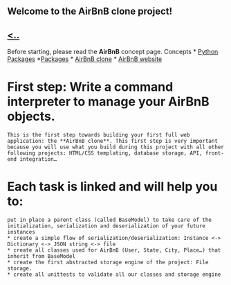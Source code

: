 **Welcome to the AirBnB clone project!**
---
[<..]()
---
Before starting, please read the **AirBnB** concept page.
  Concepts
    * [Python Packages](https://intranet.alxswe.com/concepts/66)
      *[Packages](https://docs.python.org/3.4/tutorial/modules.html#packages)
    * [AirBnB clone](https://intranet.alxswe.com/concepts/74)
    * [AirBnB website](https://www.airbnb.co.za)

# **First step: Write a command interpreter to manage your AirBnB objects.**
    This is the first step towards building your first full web application: the **AirBnB clone**. This first step is very important because you will use what you build during this project with all other following projects: HTML/CSS templating, database storage, API, front-end integration…

# Each task is linked and will help you to:
    put in place a parent class (called BaseModel) to take care of the initialization, serialization and deserialization of your future instances
    * create a simple flow of serialization/deserialization: Instance <-> Dictionary <-> JSON string <-> file
    * create all classes used for AirBnB (User, State, City, Place…) that inherit from BaseModel
    * create the first abstracted storage engine of the project: File storage.
    * create all unittests to validate all our classes and storage engine
